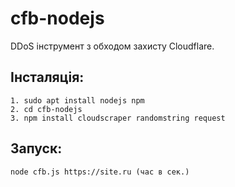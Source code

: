 # cfb-nodejs
DDoS інструмент з обходом захисту Cloudflare.

<h2>Інсталяція:</h2>
<code>1. sudo apt install nodejs npm</code><br>
<code>2. cd cfb-nodejs</code><br>
<code>3. npm install cloudscraper randomstring request</code><br>

<h2>Запуск:</h2>
<code>node cfb.js https://site.ru (час в сек.)</code>

